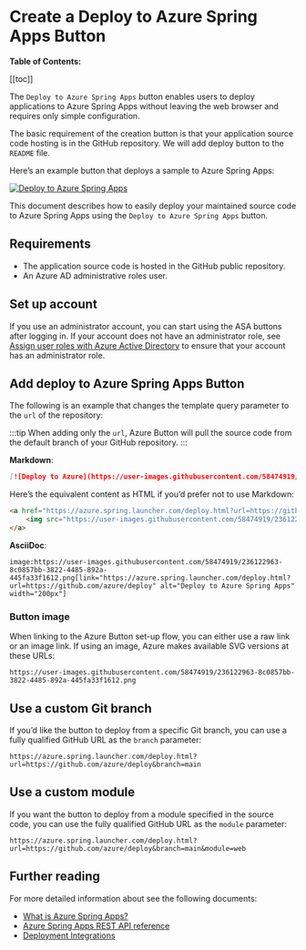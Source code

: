 # Create a Deploy to Azure Spring Apps Button

__Table of Contents:__

[[toc]]

The `Deploy to Azure Spring Apps` button enables users to deploy applications to Azure Spring Apps without leaving the web browser and requires only simple configuration.

The basic requirement of the creation button is that your application source code hosting is in the GitHub repository. We will add deploy button to the `README` file.

Here’s an example button that deploys a sample to Azure Spring Apps:

[![Deploy to Azure Spring Apps](https://user-images.githubusercontent.com/58474919/236122963-8c0857bb-3822-4485-892a-445fa33f1612.png)]()

This document describes how to easily deploy your maintained source code to Azure Spring Apps using the `Deploy to Azure Spring Apps` button.

## Requirements

- The application source code is hosted in the GitHub public repository.
- An Azure AD administrative roles user.

## Set up account

If you use an administrator account, you can start using the ASA buttons after logging in. If your account does not have an administrator role, see [Assign user roles with Azure Active Directory](https://learn.microsoft.com/azure/active-directory/fundamentals/active-directory-users-assign-role-azure-portal) to ensure that your account has an administrator role.

## Add deploy to Azure Spring Apps Button

The following is an example that changes the template query parameter to the `url` of the repository:

:::tip
When adding only the `url`, Azure Button will pull the source code from the default branch of your GitHub repository.
:::

**Markdown**:

```markdown
[![Deploy to Azure](https://user-images.githubusercontent.com/58474919/236122963-8c0857bb-3822-4485-892a-445fa33f1612.png)](https://azure.spring.launcher.com/deploy.html?url=https://github.com/azure/deploy)
```

Here’s the equivalent content as HTML if you’d prefer not to use Markdown:

```html
<a href="https://azure.spring.launcher.com/deploy.html?url=https://github.com/azure/deploy">
    <img src="https://user-images.githubusercontent.com/58474919/236122963-8c0857bb-3822-4485-892a-445fa33f1612.png" alt="Deploy to Azure Spring Apps">
</a>
```

**AsciiDoc**:
    
```asciidoc
image:https://user-images.githubusercontent.com/58474919/236122963-8c0857bb-3822-4485-892a-445fa33f1612.png[link="https://azure.spring.launcher.com/deploy.html?url=https://github.com/azure/deploy" alt="Deploy to Azure Spring Apps" width="200px"]
```

### Button image

When linking to the Azure Button set-up flow, you can either use a raw link or an image link. If using an image, Azure makes available SVG versions at these URLs:

```url
https://user-images.githubusercontent.com/58474919/236122963-8c0857bb-3822-4485-892a-445fa33f1612.png
```

## Use a custom Git branch

If you’d like the button to deploy from a specific Git branch, you can use a fully qualified GitHub URL as the `branch` parameter:

```url
https://azure.spring.launcher.com/deploy.html?url=https://github.com/azure/deploy&branch=main
```

## Use a custom module

If you want the button to deploy from a module specified in the source code, you can use the fully qualified GitHub URL as the `module` parameter:

```url
https://azure.spring.launcher.com/deploy.html?url=https://github.com/azure/deploy&branch=main&module=web
```

## Further reading

For more detailed information about see the following documents:

- [What is Azure Spring Apps?](https://learn.microsoft.com/azure/spring-apps/overview)
- [Azure Spring Apps REST API reference](https://learn.microsoft.com/rest/api/azurespringcloud/)
- [Deployment Integrations](https://azure.microsoft.com/solutions/integration-services)

